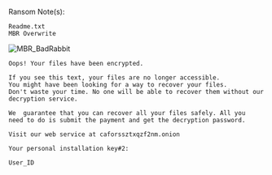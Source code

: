 Ransom Note(s): 
```
Readme.txt
MBR Overwrite
```
![MBR_BadRabbit](https://github.com/user-attachments/assets/a3ee1606-2e74-48dd-ab6b-9113bfe0fcef)
```
Oops! Your files have been encrypted.

If you see this text, your files are no longer accessible.
You might have been looking for a way to recover your files.
Don't waste your time. No one will be able to recover them without our
decryption service.

We  guarantee that you can recover all your files safely. All you
need to do is submit the payment and get the decryption password.

Visit our web service at caforssztxqzf2nm.onion

Your personal installation key#2:

User_ID

```
